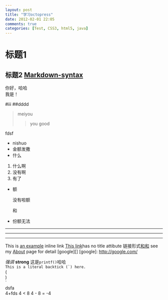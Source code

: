 ```yaml
---
layout: post
title: "学习octopress"
date: 2012-02-01 22:05
comments: true
categories: [Test, CSS3, html5, java]
---
```

标题1
=============
标题2
[Markdown-syntax](http://wowubuntu.com/markdown/#p "Markdown语法说明中文版")
-----------
你好，哈哈  
我是！  

<!-- more -->

#iii
##dddd
>meiyou
>>you
good


fdsf

* nishuo
* 金额发撒
* 什么

1. 什么啊
2. 没有啊
3. 有了

+ 额

	没有啦额

	和

+ 份额无法

***

----------
_____________________

[id2]: http://www.google.com.hk "谷歌"

This is [an example](http://www.baidu.com "百度") inline link
[This link](http://herosea.me)has no title attibute
链接形式[和和][id2]
see my [About](/about/) page for detail
[google][]
[google]: http://google.com/

*强调*
**strong**
这是`printf()`哈哈  
``This is a literal backtick (`) here.``  
(  
)  
`  
dsfa\
4+fds
4 < 8
4 - 8 = -4
